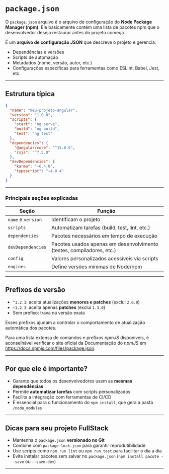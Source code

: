 # `package.json`

O `package.json` arquivo é o arquivo de configuração do **Node Package Manager (npm)**. Ele basicamente contém uma lista de pacotes npm que o desenvolvedor deseja restaurar antes do projeto começa.

É um **arquivo de configuração JSON** que descreve o projeto e gerencia:

- Dependências e versões
- Scripts de automação
- Metadados (nome, versão, autor, etc.)
- Configurações específicas para ferramentas como ESLint, Babel, Jest, etc.

---

## Estrutura típica

```json
{
  "name": "meu-projeto-angular",
  "version": "1.0.0",
  "scripts": {
    "start": "ng serve",
    "build": "ng build",
    "test": "ng test"
  },
  "dependencies": {
    "@angular/core": "^15.0.0",
    "rxjs": "^7.5.0"
  },
  "devDependencies": {
    "karma": "~6.4.0",
    "typescript": "~4.8.4"
  }
}
```

---

### Principais seções explicadas

| Seção | Função |
| --- | --- |
| `name` e `version` | Identificam o projeto |
| `scripts` | Automatizam tarefas (build, test, lint, etc.) |
| `dependencies` | Pacotes necessários em tempo de execução |
| `devDependencies` | Pacotes usados apenas em desenvolvimento (testes, compiladores, etc.) |
| `config` | Valores personalizados acessíveis via scripts |
| `engines` | Define versões mínimas de Node/npm |

---

## Prefixos de versão

- `^1.2.3`: aceita atualizações **menores e patches** (exclui `2.0.0`)
- `~1.2.3`: aceita apenas **patches** (exclui `1.3.0`)
- Sem prefixo: trava na versão exata

Esses prefixos ajudam a controlar o comportamento de atualização automática dos pacotes.

Para uma lista extensa de comandos e prefixos _npmJS_ disponíveis, é aconselhável verificar o site oficial da Documentação do _npmJS_ em <https://docs.npmjs.com/files/package.json>.

---

## Por que ele é importante?

- Garante que todos os desenvolvedores usem as **mesmas dependências**
- Permite **automatizar tarefas** com scripts personalizados
- Facilita a integração com ferramentas de CI/CD
- É essencial para o funcionamento do `npm install`, que gera a pasta `/node_modules`

---

## Dicas para seu projeto FullStack

- Mantenha o `package.json` **versionado no Git**
- Combine com `package-lock.json` para garantir reprodutibilidade
- Use scripts como `npm run lint` ou `npm run test` para facilitar o dia a dia
- Evite instalar pacotes sem salvar no `package.json` (`npm install pacote --save` ou `--save-dev`)

---
